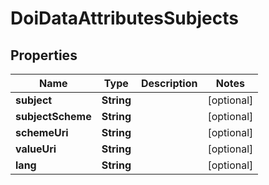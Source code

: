 

# DoiDataAttributesSubjects

## Properties

Name | Type | Description | Notes
------------ | ------------- | ------------- | -------------
**subject** | **String** |  |  [optional]
**subjectScheme** | **String** |  |  [optional]
**schemeUri** | **String** |  |  [optional]
**valueUri** | **String** |  |  [optional]
**lang** | **String** |  |  [optional]



